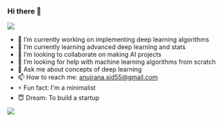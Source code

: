 ### Hi there 👋


![](https://github.com/AnujCodeZ/AnujCodeZ/blob/master/AI_Brain.gif)
- 🔭 I’m currently working on implementing deep learning algorithms
- 🌱 I’m currently learning advanced deep learning and stats
- 👯 I’m looking to collaborate on making AI projects
- 🤔 I’m looking for help with machine learning algorithms from scratch
- 💬 Ask me about concepts of deep learning
- 📫 How to reach me: anujrana.sid55@gmail.com
- ⚡ Fun fact: I'm a minimalist
- :innocent: Dream: To build a startup

![](https://github-readme-stats.vercel.app/api?username=AnujCodeZ&show_icons=true&title_color=fff&icon_color=79ff97&text_color=9f9f9f&bg_color=151515)
